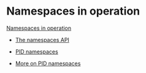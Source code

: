 # Namespaces in operation

[Namespaces in operation](title-page.md)

- [The namespaces API](ch01-the-namespaces-api.md)

- [PID namespaces](ch02-pid-namespaces.md)

- [More on PID namespaces](ch03-more-on-pid-namespaces.md)

